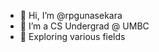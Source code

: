 - 👋 Hi, I’m @rpgunasekara
- 👀 I’m a CS Undergrad @ UMBC
- 🌱 Exploring various fields

<!---
rpgunasekara/rpgunasekara is a ✨ special ✨ repository because its `README.md` (this file) appears on your GitHub profile.
You can click the Preview link to take a look at your changes.
--->
